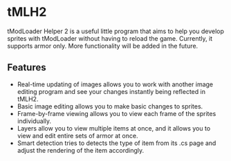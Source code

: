 # tMLH2
tModLoader Helper 2 is a useful little program that aims to help you develop sprites with tModLoader without having to reload the game. Currently, it supports armor only. More functionality will be added in the future. 

## Features

- Real-time updating of images allows you to work with another image editing program and see your changes instantly being reflected in tMLH2.
- Basic image editing allows you to make basic changes to sprites.
- Frame-by-frame viewing allows you to view each frame of the sprites individually.
- Layers allow you to view multiple items at once, and it allows you to view and edit entire sets of armor at once.
- Smart detection tries to detects the type of item from its .cs page and adjust the rendering of the item accordingly. 